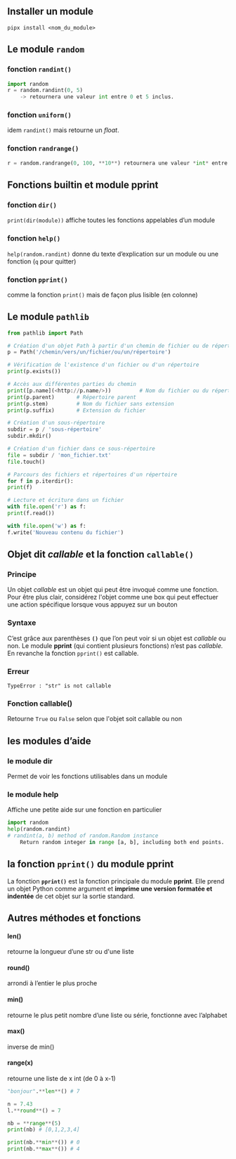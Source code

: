 ## Installer un module

```
pipx install <nom_du_module>
```
## Le module `random`
### fonction `randint()`
```python
import random
r = random.randint(0, 5) 
	-> retournera une valeur int entre 0 et 5 inclus.
```
### fonction `uniform()`
idem `randint()` mais retourne un _float_.
### fonction `randrange()`
```python
r = random.randrange(0, 100, **10**) retournera une valeur *int* entre 0 et 100 exclus par pas de 10.
```
## Fonctions builtin et module pprint
### fonction `dir()`
`print(dir(module))` affiche toutes les fonctions appelables d’un module
### fonction `help()`
`help(random.randint)` donne du texte d’explication sur un module ou une fonction (`q` pour quitter)
### fonction `pprint()`
comme la fonction `print()` mais de façon plus lisible (en colonne)
## Le module `pathlib`

```python
from pathlib import Path

# Création d'un objet Path à partir d'un chemin de fichier ou de répertoire
p = Path('/chemin/vers/un/fichier/ou/un/répertoire')

# Vérification de l'existence d'un fichier ou d'un répertoire
print(p.exists())

# Accès aux différentes parties du chemin
print([p.name](<http://p.name/>))         # Nom du fichier ou du répertoire
print(p.parent)       # Répertoire parent
print(p.stem)         # Nom du fichier sans extension
print(p.suffix)       # Extension du fichier

# Création d'un sous-répertoire
subdir = p / 'sous-répertoire'
subdir.mkdir()

# Création d'un fichier dans ce sous-répertoire
file = subdir / 'mon_fichier.txt'
file.touch()

# Parcours des fichiers et répertoires d'un répertoire
for f in p.iterdir():
print(f)

# Lecture et écriture dans un fichier
with file.open('r') as f:
print(f.read())

with file.open('w') as f:
f.write('Nouveau contenu du fichier')
```

## Objet dit _callable_ et la fonction `callable()`

### Principe
Un objet *callable* est un objet qui peut être invoqué comme une fonction. Pour être plus clair, considérez l'objet comme une box qui peut effectuer une action spécifique lorsque vous appuyez sur un bouton 
### Syntaxe
C’est grâce aux parenthèses **`()`** que l’on peut voir si un objet est _callable_ ou non. Le module **pprint** (qui contient plusieurs fonctions) n’est pas _callable._ En revanche la fonction `pprint()` est callable.
### Erreur
`TypeError : "str" is not callable`
### Fonction callable()
Retourne `True` ou `False` selon que l'objet soit callable ou non
## les modules d’aide
### le module **dir**
Permet de voir les fonctions utilisables dans un module
### le module help
Affiche une petite aide sur une fonction en particulier

```python
import random
help(random.randint)
# randint(a, b) method of random.Random instance
    Return random integer in range [a, b], including both end points.
```

## la fonction `pprint()` du module pprint

La fonction **`pprint()`** est la fonction principale du module **pprint**. Elle prend un objet Python comme argument et **imprime une version formatée et indentée** de cet objet sur la sortie standard.

## Autres méthodes et fonctions

#### len() 
retourne la longueur d’une str ou d'une liste
#### round()
arrondi à l’entier le plus proche
#### min()
retourne le plus petit nombre d’une liste ou série, fonctionne avec l’alphabet
#### max()
inverse de min()
#### range(x)
retourne une liste de x int (de 0 à x-1)

```python
"bonjour".**len**() # 7

n = 7.43
l.**round**() = 7

nb = **range**(5)
print(nb) # [0,1,2,3,4]

print(nb.**min**()) # 0
print(nb.**max**()) # 4
```